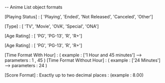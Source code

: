 



-- Anime List object formats


[Playing Status] : [ 'Playing', 'Ended', 'Not Released', 'Canceled', 'Other']

[Type] : [ 'TV', 'Movie', 'OVA', 'Special', 'ONA']

[Age Rating] : [ 'PG', 'PG-13', 'R', 'R+']

[Age Rating] : [ 'PG', 'PG-13', 'R', 'R+']


[Time Format With Hour]    : ( example :   ['1 Hour and 45 minutes'] -->  parameters : 1 , 45  )
[Time Format Without Hour] : ( example :   ['24 Minutes']  --> parameters : 24 )

[Score Format] : Exactly up to two decimal places : (example : 8.00)




